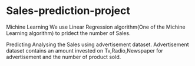 # Sales-prediction-project
Michine Learning
We use Linear Regression algorithm(One of the Michine Learning algorithm)  to pridect the number of Sales.


Predicting Analysing the Sales using advertisement dataset.
Advertisement dataset contains an amount invested on Tv,Radio,Newspaper for advertisement and the number of product sold. 
